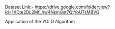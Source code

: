 Dataset Link:- https://drive.google.com/folderview?id=1XDte2DL2Mf_hw4NsmGst7QtYoU7sMBVG

Application of the YOLO Algorithm
